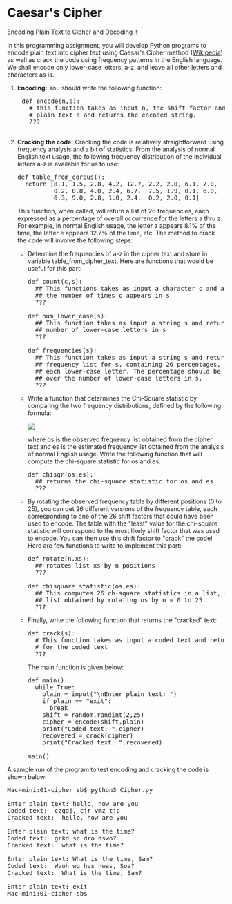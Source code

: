 # Caesar's Cipher
Encoding Plain Text to Cipher and Decoding it



In this programming assignment, you will develop Python programs to encode plain text into cipher text using Caesar's Cipher method ([Wikipedia](https://en.wikipedia.org/wiki/Caesar_cipher)) as well as crack the code using frequency patterns in the English language. We shall encode only lower-case letters, a-z, and leave all other letters and characters as is.

1.  **Encoding:** You should write the following function:
<pre>
    def encode(n,s):
      # this function takes as input n, the shift factor and
      # plain text s and returns the encoded string.
      ???
      </pre>
    
2.  **Cracking the code:** Cracking the code is relatively straightforward using frequency analysis and a bit of statistics. From the analysis of normal English text usage, the following frequency distribution of the individual letters a-z is available for us to use:
    <pre>
    def table_from_corpus():
      return [8.1, 1.5, 2.8, 4.2, 12.7, 2.2, 2.0, 6.1, 7.0,
              0.2, 0.8, 4.0, 2.4, 6.7,  7.5, 1.9, 0.1, 6.0,
              6.3, 9.0, 2.8, 1.0, 2.4,  0.2, 2.0, 0.1] </pre>
    
    This function, when called, will return a list of 26 frequencies, each expressed as a percentage of overall occurrence for the letters a thru z. For example, in normal English usage, the letter a appears 8.1% of the time, the letter e appears 12.7% of the time, etc. The method to crack the code will involve the following steps:
    -   Determine the frequencies of a-z in the cipher text and store in variable table_from_cipher_text. Here are functions that would be useful for this part:
        <pre>
        def count(c,s):
          ## This functions takes as input a character c and a string s and returns the 
          ## the number of times c appears in s
          ???
        
        def num_lower_case(s):
          ## This function takes as input a string s and returns the
          ## number of lower-case letters in s
          ???
        
        def frequencies(s):
          ## This function takes as input a string s and returns the
          ## frequency list for s, containing 26 percentages, one for
          ## each lower-case letter. The percentage should be taken
          ## over the number of lower-case letters in s.
          ???</pre>
        
    -   Write a function that determines the Chi-Square statistic by comparing the two frequency distributions, defined by the following formula:
        
        ![](https://tinman.cs.gsu.edu/~raj/1301/f22/p3/chisqr.png)
        
        where os is the observed frequency list obtained from the cipher text and es is the estimated frequency list obtained from the analysis of normal English usage. Write the following function that will compute the chi-square statistic for os and es.
        <pre>
        def chisqr(os,es):
          ## returns the chi-square statistic for os and es
          ???</pre>
        
    -   By rotating the observed frequency table by different positions (0 to 25), you can get 26 different versions of the frequency table, each corresponding to one of the 26 shift factors that could have been used to encode. The table with the "least" value for the chi-square statistic will correspond to the most likely shift factor that was used to encode. You can then use this shift factor to "crack" the code! Here are few functions to write to implement this part:
        <pre>
        def rotate(n,xs):
          ## rotates list xs by n positions
          ???
        
        def chisquare_statistic(os,es):
          ## This computes 26 ch-square statistics in a list, one for each 
          ## list obtained by rotating os by n = 0 to 25.
          ???</pre>
        
    -   Finally, write the following function that returns the "cracked" text:
        <pre>
        def crack(s):
          # This function takes as input a coded text and returns the plain text
          # for the coded text
          ???</pre>
        
        The main function is given below:
        <pre>
        def main():
          while True:
            plain = input("\nEnter plain text: ")
            if plain == "exit":
              break
            shift = random.randint(2,25)
            cipher = encode(shift,plain)
            print("Coded text: ",cipher)
            recovered = crack(cipher)
            print("Cracked text: ",recovered)
        
        main() </pre>
        

A sample run of the program to test encoding and cracking the code is shown below:
<pre>
Mac-mini:01-cipher sb$ python3 Cipher.py 

Enter plain text: hello, how are you
Coded text:  czggj, cjr vmz tjp
Cracked text:  hello, how are you

Enter plain text: what is the time?
Coded text:  grkd sc dro dswo?
Cracked text:  what is the time?

Enter plain text: What is the time, Sam?
Coded text:  Wvoh wg hvs hwas, Soa?
Cracked text:  What is the time, Sam?

Enter plain text: exit
Mac-mini:01-cipher sb$</pre>
